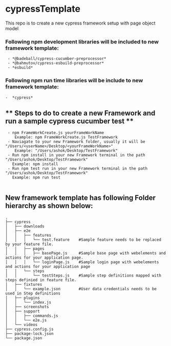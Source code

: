 # cypressTemplate
This repo is to create a new cypress framework setup with page object model

### Following npm **development libraries** will be included to new framework template:

```
 - *@badeball/cypress-cucumber-preprocessor*
 - *@bahmutov/cypress-esbuild-preprocessor*
 - *esbuild*

```

### Following npm **run time libraries** will be include to new framework template:
```
-  *cypress*

```

## ** Steps to do to create a new Framework and run a sample cypress cucumber test **

```
 - npm FrameWorkCreate.js yourFrameWorkName
    Example: npm FrameWorkCreate.js TestFramework
 - Naviagate to your new Framework folder, usually it will be "/Users/<userName>/Desktop/<yourFrameWorkName>"
    Example: "/Users/ashok/Desktop/TestFramework"
 - Run npm install in your new Framework terminal in the path "/Users/ashok/Desktop/TestFramework"
   Example: npm install 
 - Run npm test run in your new Framework terminal in the path "/Users/ashok/Desktop/TestFramework"
   Example: npm run test
  
```
 
## New framework template has following Folder hierarchy as shown below:
```
.
├── cypress
│   ├── downloads
│   ├── e2e
│   │   ├── features
│   │   │   └── test.feature    #Sample feature needs to be replaced by your feature file.
│   │   ├── pages
│   │   │   ├── basePage.js     #Sample base page with webelements and actions for your application page.
│   │   │   └── loginPage.js    #Sample login page with webelements and actions for your application page 
│   │   └── steps
│   │       └── testSteps.js    #Sample step definitions mapped with steps definied in feature file. 
│   ├── fixtures
│   │   └── example.json        #User data credentials needs to be used in Step definitions
│   ├── plugins
│   │   └── index.js
│   ├── screenshots
│   ├── support
│   │   ├── commands.js
│   │   └── e2e.js
│   └── videos
├── cypress.config.js
├── package-lock.json
└── package.json


```
